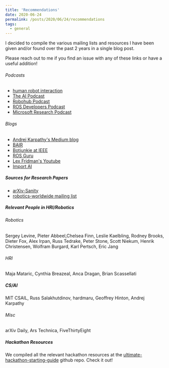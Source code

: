 ```yaml
---
title: 'Recommendations'
date: 2020-06-24
permalink: /posts/2020/06/24/recommendations
tags:
  - general
---
```


I decided to compile the various mailing lists and resources I have been given and/or found over the past 2 years in a single blog post.

Please reach out to me if you find an issue with any of these links or have a useful addition!

###### Podcasts

* [human robot interaction](https://podcasts.apple.com/us/podcast/human-robot-interaction/id1455400245)
* [The AI Podcast](https://podcasts.apple.com/us/podcast/the-ai-podcast/id1186480811)
* [Robohub Podcast](https://podcasts.apple.com/us/podcast/robohub-podcast/id281542536)
* [ROS Developers Podcast](https://podcasts.apple.com/us/podcast/the-ros-developers-podcast/id1338329189)
* [Microsoft Research Podcast](https://podcasts.apple.com/us/podcast/microsoft-research-podcast/id1318021537)

###### Blogs

* [Andrej Karpathy's Medium blog](https://medium.com/@karpathy)
* [BAIR](https://bair.berkeley.edu/blog/)
* [Botjunkie at IEEE](botjunkie.com)
* [ROS Guru](ros.guru)
* [Lex Fridman's Youtube](https://www.youtube.com/channel/UCSHZKyawb77ixDdsGog4iWA)
* [Import AI](https://jack-clark.net)

##### Sources for Research Papers

* [arXiv-Sanity](http://arxiv-sanity.com)
* [robotics-worldwide mailing list](http://duerer.usc.edu/mailman/listinfo.cgi/robotics-worldwide)

##### Relevant People in HRI/Robotics

###### Robotics

Sergey Levine, Pieter Abbeel,Chelsea Finn, Leslie Kaelbling, Rodney Brooks, Dieter Fox, Alex Irpan, Russ Tedrake, Peter Stone, Scott Niekum, Henrik Christensen, Wolfram Burgard, Karl Pertsch, Eric Jang

###### HRI

Maja Mataric, Cynthia Breazeal, Anca Dragan, Brian Scassellati

##### CS/AI

MIT CSAIL, Russ Salakhutdinov, hardmaru, Geoffrey Hinton, Andrej Karpathy

###### Misc

arXiv Daily, Ars Technica, FiveThirtyEight

##### Hackathon Resources

We compiled all the relevant hackathon resources at the [ultimate-hackathon-starting-guide](https://github.com/kdesai2018/ultimate-hackathon-starting-guide) github repo. Check it out!